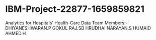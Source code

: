 # IBM-Project-22877-1659859821
Analytics for Hospitals' Health-Care Data
Team Members:-
DHIYANESHWARAN.P 
GOKUL RAJ.SB 
HRUDHAI NARAYAN.S 
HUMAID AHMED.H 
